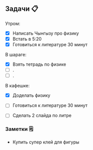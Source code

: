 ## Задачи 📋 

Утром:
- [x] Написать Чынгызу про физику 
- [x] Встать в 5:20
- [x] Готовиться к литературе 30 минут 

В шараге:
- [x] Взять тетрадь по физике 
- [ ] .
- [ ] .

В кафешке:
- [x] Доделать физику
- [ ] Готовиться к литературе 30 минут 
- [ ] Сделать 2 слайда по литре


### Заметки 🗒️ 

- Купить супер клей для фигуры

